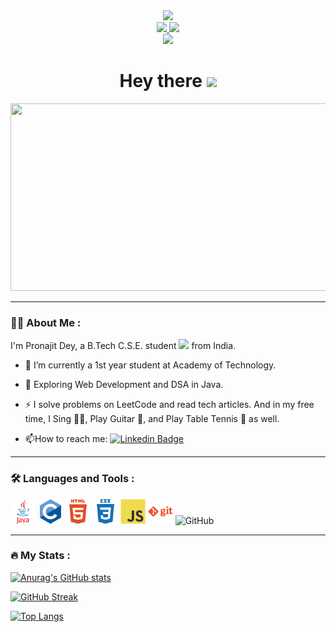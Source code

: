 <div id="header" align="center">
  <img src="https://media.giphy.com/media/M9gbBd9nbDrOTu1Mqx/giphy.gif" width="100"/>
  
  <div id="badges">
    <a href="https://www.linkedin.com/in/pronajit-dey-2735a721b?lipi=urn%3Ali%3Apage%3Ad_flagship3_profile_view_base_contact_details%3BAzH3J5OcQzy38uzWTSoyKA%3D%3D">
      <img src="https://img.shields.io/badge/LinkedIn-blue?logo=linkedin&logoColor=white&style=for-the-badge"/>
    </a>
    <a href="https://www.instagram.com/pronajitdey/">
      <img src="https://img.shields.io/badge/Instagram-red?logo=instagram&logoColor=white&style=for-the-badge"/>
    </a>
  </div>
  
  <img src="https://komarev.com/ghpvc/?username=pronajitdey&style=flat-square&color=blue">
  
  <h1>
    Hey there
    <img src="https://media.giphy.com/media/hvRJCLFzcasrR4ia7z/giphy.gif" width="30px">
  </h1>
</div>

<div align="center">
  <img src="https://media.giphy.com/media/dWesBcTLavkZuG35MI/giphy.gif" width="600" height="300">
</div>

---

### :man_technologist: About Me :
I'm Pronajit Dey, a B.Tech C.S.E. student <img src="https://media.giphy.com/media/WUlplcMpOCEmTGBtBW/giphy.gif" width="30"> from India.

- :telescope: I’m currently a 1st year student at Academy of Technology.

- :seedling: Exploring Web Development and DSA in Java.

- :zap: I solve problems on LeetCode and read tech articles. And in my free time, I Sing :singer:, Play Guitar :guitar:, and Play Table Tennis :ping_pong: as well.

- :mailbox:How to reach me: [![Linkedin Badge](https://img.shields.io/badge/-pronajit-blue?logo=linkedin&logoColor=white&style=for-the-badge)](https://www.linkedin.com/in/pronajit-dey-2735a721b?lipi=urn%3Ali%3Apage%3Ad_flagship3_profile_view_base_contact_details%3BAzH3J5OcQzy38uzWTSoyKA%3D%3D)

---

### :hammer_and_wrench: Languages and Tools :

<div id="skills">
  <img src="https://github.com/devicons/devicon/blob/master/icons/java/java-original-wordmark.svg" title="Java" alt="Java" width="40">
  <img src="https://github.com/devicons/devicon/blob/master/icons/c/c-original.svg" title="C" alt="C" width="40">
  <img src="https://github.com/devicons/devicon/blob/master/icons/html5/html5-plain-wordmark.svg" title="HTML5" alt="HTML" width="40">
  <img src="https://github.com/devicons/devicon/blob/master/icons/css3/css3-plain-wordmark.svg" title="CSS3" alt="CSS" width="40">
  <img src="https://github.com/devicons/devicon/blob/master/icons/javascript/javascript-original.svg" title="JavaScript" alt="JavaScript" width="40">
  <img src="https://github.com/devicons/devicon/blob/master/icons/git/git-plain-wordmark.svg" title="Git" alt="Git" width="40">
  <img src="https://img.icons8.com/color/344/github--v1.png" title="GitHub" alt="GitHub" width="40">
</div>

---

### :fire: My Stats :

[![Anurag's GitHub stats](https://github-readme-stats.vercel.app/api?username=pronajitdey&show_icons=true&theme=gruvbox)](https://github.com/anuraghazra/github-readme-stats)

[![GitHub Streak](http://github-readme-streak-stats.herokuapp.com?user=pronajitdey&theme=monokai&date_format=M%20j%5B%2C%20Y%5D)](https://git.io/streak-stats)

[![Top Langs](https://github-readme-stats.vercel.app/api/top-langs/?username=pronajitdey&layout=compact&theme=monokai)](https://github.com/anuraghazra/github-readme-stats)
